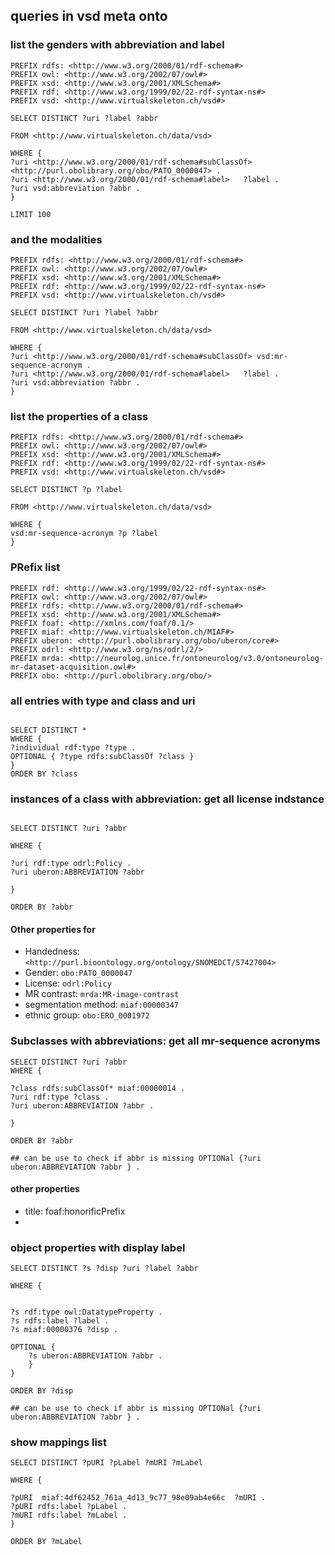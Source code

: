 ## queries in vsd meta onto

### list the genders with abbreviation and label

```
PREFIX rdfs: <http://www.w3.org/2000/01/rdf-schema#>
PREFIX owl: <http://www.w3.org/2002/07/owl#>
PREFIX xsd: <http://www.w3.org/2001/XMLSchema#>
PREFIX rdf: <http://www.w3.org/1999/02/22-rdf-syntax-ns#>
PREFIX vsd: <http://www.virtualskeleton.ch/vsd#>

SELECT DISTINCT ?uri ?label ?abbr

FROM <http://www.virtualskeleton.ch/data/vsd>

WHERE {
?uri <http://www.w3.org/2000/01/rdf-schema#subClassOf> <http://purl.obolibrary.org/obo/PATO_0000047> .
?uri <http://www.w3.org/2000/01/rdf-schema#label>   ?label .
?uri vsd:abbreviation ?abbr .
}

LIMIT 100
```

### and the modalities

```
PREFIX rdfs: <http://www.w3.org/2000/01/rdf-schema#>
PREFIX owl: <http://www.w3.org/2002/07/owl#>
PREFIX xsd: <http://www.w3.org/2001/XMLSchema#>
PREFIX rdf: <http://www.w3.org/1999/02/22-rdf-syntax-ns#>
PREFIX vsd: <http://www.virtualskeleton.ch/vsd#>

SELECT DISTINCT ?uri ?label ?abbr

FROM <http://www.virtualskeleton.ch/data/vsd>

WHERE {
?uri <http://www.w3.org/2000/01/rdf-schema#subClassOf> vsd:mr-sequence-acronym .
?uri <http://www.w3.org/2000/01/rdf-schema#label>   ?label .
?uri vsd:abbreviation ?abbr .
}
```

### list the properties of a class

```
PREFIX rdfs: <http://www.w3.org/2000/01/rdf-schema#>
PREFIX owl: <http://www.w3.org/2002/07/owl#>
PREFIX xsd: <http://www.w3.org/2001/XMLSchema#>
PREFIX rdf: <http://www.w3.org/1999/02/22-rdf-syntax-ns#>
PREFIX vsd: <http://www.virtualskeleton.ch/vsd#>

SELECT DISTINCT ?p ?label 

FROM <http://www.virtualskeleton.ch/data/vsd>

WHERE {
vsd:mr-sequence-acronym ?p ?label
}
```

### PRefix list

```
PREFIX rdf: <http://www.w3.org/1999/02/22-rdf-syntax-ns#>
PREFIX owl: <http://www.w3.org/2002/07/owl#>
PREFIX rdfs: <http://www.w3.org/2000/01/rdf-schema#>
PREFIX xsd: <http://www.w3.org/2001/XMLSchema#>
PREFIX foaf: <http://xmlns.com/foaf/0.1/>
PREFIX miaf: <http://www.virtualskeleton.ch/MIAF#>
PREFIX uberon: <http://purl.obolibrary.org/obo/uberon/core#>
PREFIX odrl: <http://www.w3.org/ns/odrl/2/>
PREFIX mrda: <http://neurolog.unice.fr/ontoneurolog/v3.0/ontoneurolog-mr-dataset-acquisition.owl#>
PREFIX obo: <http://purl.obolibrary.org/obo/>
```


### all entries with type and class and uri

```

SELECT DISTINCT *
WHERE {
?individual rdf:type ?type .
OPTIONAL { ?type rdfs:subClassOf ?class }
}
ORDER BY ?class

```

### instances of a class with abbreviation: get all license indstance

```

SELECT DISTINCT ?uri ?abbr

WHERE {

?uri rdf:type odrl:Policy .
?uri uberon:ABBREVIATION ?abbr

}

ORDER BY ?abbr
```

#### Other properties for
- Handedness: `<http://purl.bioontology.org/ontology/SNOMEDCT/57427004>`
- Gender: `obo:PATO_0000047`
- License: `odrl:Policy`
- MR contrast: `mrda:MR-image-contrast`
- segmentation method: `miaf:00000347`
- ethnic group: `obo:ERO_0001972`

### Subclasses with abbreviations: get all mr-sequence acronyms

```
SELECT DISTINCT ?uri ?abbr
WHERE {

?class rdfs:subClassOf* miaf:00000014 .
?uri rdf:type ?class .
?uri uberon:ABBREVIATION ?abbr .

}

ORDER BY ?abbr

## can be use to check if abbr is missing OPTIONal {?uri uberon:ABBREVIATION ?abbr } .
```


#### other properties
- title: foaf:honorificPrefix
- 


### object properties with display label

```
SELECT DISTINCT ?s ?disp ?uri ?label ?abbr 

WHERE {


?s rdf:type owl:DatatypeProperty .
?s rdfs:label ?label .
?s miaf:00000376 ?disp .

OPTIONAL {
    ?s uberon:ABBREVIATION ?abbr .
    }
}

ORDER BY ?disp

## can be use to check if abbr is missing OPTIONal {?uri uberon:ABBREVIATION ?abbr } .
```

### show mappings list

```
SELECT DISTINCT ?pURI ?pLabel ?mURI ?mLabel 

WHERE {

?pURI  miaf:4df62452_761a_4d13_9c77_98e09ab4e66c  ?mURI .
?pURI rdfs:label ?pLabel .
?mURI rdfs:label ?mLabel .
}

ORDER BY ?mLabel
```